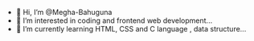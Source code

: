 - 👋 Hi, I’m @Megha-Bahuguna
- 👀 I’m interested in coding and frontend web development...
- 🌱 I’m currently learning HTML, CSS and C language , data structure...
 


<!---
Megha-Bahuguna/Megha-Bahuguna is a ✨ special ✨ repository because its `README.md` (this file) appears on your GitHub profile.
You can click the Preview link to take a look at your changes.
--->
